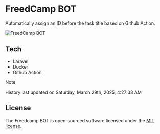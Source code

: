 # FreedCamp BOT

Automatically assign an ID before the task title based on Github Action.

![FreedCamp BOT](https://repository-images.githubusercontent.com/737932867/7d34798b-2680-471c-b089-a78a718d3d6a)

## Tech

- Laravel
- Docker
- Github Action

> [!NOTE]  
> History last updated on Saturday, March 29th, 2025, 4:27:33 AM

## License

The Freedcamp BOT is open-sourced software licensed under the [MIT license](https://opensource.org/licenses/MIT).
